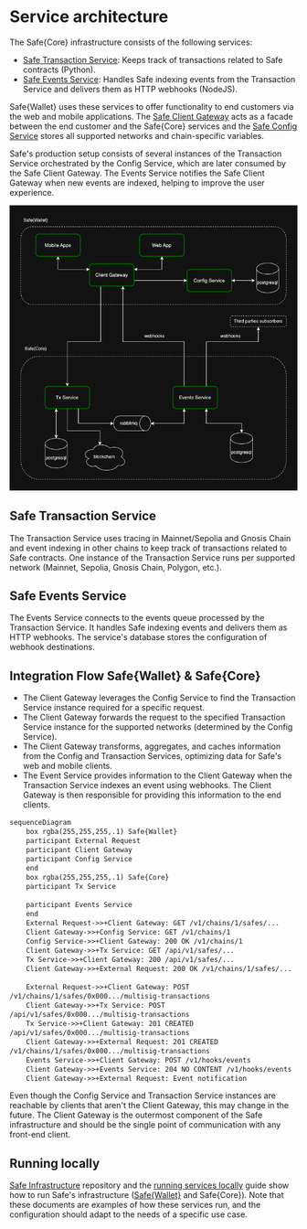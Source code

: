 # Service architecture

The Safe{Core} infrastructure consists of the following services:

* [Safe Transaction Service](https://github.com/safe-global/safe-transaction-service): Keeps track of transactions related to Safe contracts (Python).
* [Safe Events Service](https://github.com/safe-global/safe-events-service): Handles Safe indexing events from the Transaction Service and delivers them as HTTP webhooks (NodeJS).

Safe{Wallet} uses these services to offer functionality to end customers via the web and mobile applications. The [Safe Client Gateway](https://github.com/safe-global/safe-client-gateway-nest) acts as a facade between the end customer and the Safe{Core} services and the [Safe Config Service](https://github.com/safe-global/safe-config-service) stores all supported networks and chain-specific variables.

Safe's production setup consists of several instances of the Transaction Service orchestrated by the Config Service, which are later consumed by the Safe Client Gateway. The Events Service notifies the Safe Client Gateway when new events are indexed, helping to improve the user experience.

![Overview of the backend services and their components.](../../assets/diagram-services.png)

## Safe Transaction Service

The Transaction Service uses tracing in Mainnet/Sepolia and Gnosis Chain and event indexing in other chains to keep track of transactions related to Safe contracts. One instance of the Transaction Service runs per supported network (Mainnet, Sepolia, Gnosis Chain, Polygon, etc.).

## Safe Events Service

The Events Service connects to the events queue processed by the Transaction Service. It handles Safe indexing events and delivers them as HTTP webhooks. The service's database stores the configuration of webhook destinations.

## Integration Flow Safe{Wallet} & Safe{Core}

- The Client Gateway leverages the Config Service to find the Transaction Service instance required for a specific request.
- The Client Gateway forwards the request to the specified Transaction Service instance for the supported networks (determined by the Config Service).
- The Client Gateway transforms, aggregates, and caches information from the Config and Transaction Services, optimizing data for Safe's web and mobile clients.
- The Event Service provides information to the Client Gateway when the Transaction Service indexes an event using webhooks. The Client Gateway is then responsible for providing this information to the end clients.

``` mermaid
sequenceDiagram
    box rgba(255,255,255,.1) Safe{Wallet}
    participant External Request
    participant Client Gateway
    participant Config Service
    end
    box rgba(255,255,255,.1) Safe{Core}
    participant Tx Service
    
    participant Events Service
    end
    External Request->>+Client Gateway: GET /v1/chains/1/safes/...
    Client Gateway->>+Config Service: GET /v1/chains/1
    Config Service->>+Client Gateway: 200 OK /v1/chains/1
    Client Gateway->>+Tx Service: GET /api/v1/safes/...
    Tx Service->>+Client Gateway: 200 /api/v1/safes/...
    Client Gateway->>+External Request: 200 OK /v1/chains/1/safes/...

    External Request->>+Client Gateway: POST /v1/chains/1/safes/0x000.../multisig-transactions
    Client Gateway->>+Tx Service: POST /api/v1/safes/0x000.../multisig-transactions
    Tx Service->>+Client Gateway: 201 CREATED /api/v1/safes/0x000.../multisig-transactions
    Client Gateway->>+External Request: 201 CREATED /v1/chains/1/safes/0x000.../multisig-transactions
    Events Service->>+Client Gateway: POST /v1/hooks/events
    Client Gateway->>+Events Service: 204 NO CONTENT /v1/hooks/events
    Client Gateway->>+External Request: Event notification
```

Even though the Config Service and Transaction Service instances are reachable by clients that aren't the Client Gateway, this may change in the future. The Client Gateway is the outermost component of the Safe infrastructure and should be the single point of communication with any front-end client.

## Running locally

[Safe Infrastructure](https://github.com/safe-global/safe-infrastructure) repository and the [running services locally](https://github.com/safe-global/safe-infrastructure/blob/main/docs/running_locally.md) guide show how to run Safe's infrastructure ([Safe{Wallet}](https://app.safe.global) and Safe{Core}). Note that these documents are examples of how these services run, and the configuration should adapt to the needs of a specific use case.
